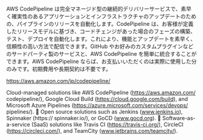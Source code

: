 AWS CodePipeline は完全マネージド型の継続的デリバリーサービスで、素早く確実性のあるアプリケーションとインフラストラクチャのアップデートのための、パイプラインのリリースを自動化します。CodePipeline は、お客様が定義したリリースモデルに基づき、コードチェンジがあった場合のフェーズの構築、テスト、デプロイを自動化します。これにより、機能とアップデートを素早く、信頼性の高い方法で配信できます。GitHub やお好みのカスタムプラグインなどのサードパーティ製のサービスと、AWS CodePipeline を簡単に統合することができます。AWS CodePipeline ならば、お支払いいただくのは実際に使用した分のみです。初期費用や長期契約は不要です。

https://aws.amazon.com/jp/codepipeline/


Cloud-managed solutions like AWS CodePipeline (https://aws.amazon.com/ codepipeline/), Google Cloud Build (https://cloud.google.com/build), and Microsoft Azure Pipelines (https://azure.microsoft.com/services/devops/ pipelines/).
 Open source solutions such as Jenkins (www.jenkins.io), Spinnaker (https:// spinnaker.io/), or GoCD (www.gocd.org).
 Software-as-a-service (SaaS) solutions like Travis CI (https://travis-ci.org/), CircleCI (https://circleci.com/), and TeamCity (www.jetbrains.com/teamcity/).
